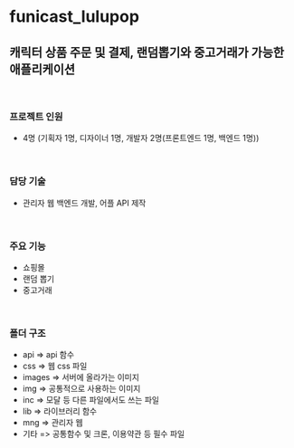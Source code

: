 # funicast_lulupop
## 캐릭터 상품 주문 및 결제, 랜덤뽑기와 중고거래가 가능한 애플리케이션

<br>

### 프로젝트 인원

- 4명 (기획자 1명, 디자이너 1명, 개발자 2명(프론트엔드 1명, 백엔드 1명))

<br>

### 담당 기술

- 관리자 웹 백엔드 개발, 어플 API 제작

<br>

### 주요 기능

- 쇼핑몰
- 랜덤 뽑기
- 중고거래

<br>

### 폴더 구조

- api => api 함수
- css => 웹 css 파일
- images => 서버에 올라가는 이미지
- img => 공통적으로 사용하는 이미지
- inc => 모달 등 다른 파일에서도 쓰는 파일
- lib => 라이브러리 함수
- mng => 관리자 웹
- 기타 => 공통함수 및 크론, 이용약관 등 필수 파일
